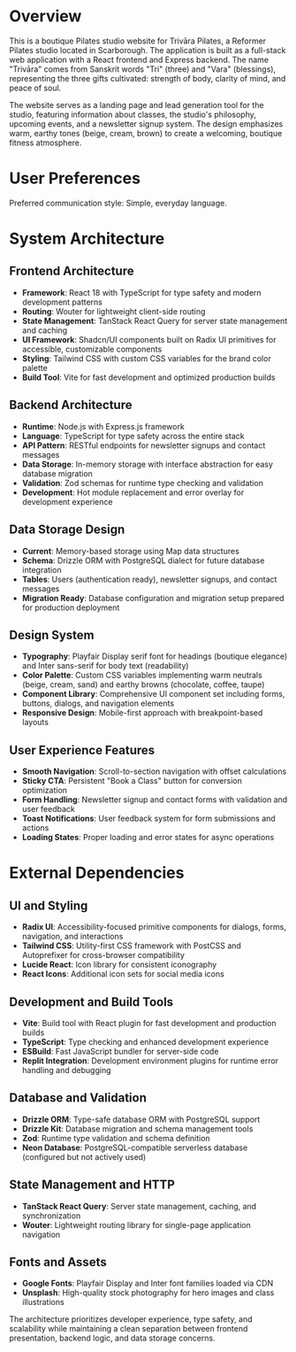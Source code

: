 # Overview

This is a boutique Pilates studio website for Trivāra Pilates, a Reformer Pilates studio located in Scarborough. The application is built as a full-stack web application with a React frontend and Express backend. The name "Trivāra" comes from Sanskrit words "Tri" (three) and "Vara" (blessings), representing the three gifts cultivated: strength of body, clarity of mind, and peace of soul.

The website serves as a landing page and lead generation tool for the studio, featuring information about classes, the studio's philosophy, upcoming events, and a newsletter signup system. The design emphasizes warm, earthy tones (beige, cream, brown) to create a welcoming, boutique fitness atmosphere.

# User Preferences

Preferred communication style: Simple, everyday language.

# System Architecture

## Frontend Architecture
- **Framework**: React 18 with TypeScript for type safety and modern development patterns
- **Routing**: Wouter for lightweight client-side routing
- **State Management**: TanStack React Query for server state management and caching
- **UI Framework**: Shadcn/UI components built on Radix UI primitives for accessible, customizable components
- **Styling**: Tailwind CSS with custom CSS variables for the brand color palette
- **Build Tool**: Vite for fast development and optimized production builds

## Backend Architecture
- **Runtime**: Node.js with Express.js framework
- **Language**: TypeScript for type safety across the entire stack
- **API Pattern**: RESTful endpoints for newsletter signups and contact messages
- **Data Storage**: In-memory storage with interface abstraction for easy database migration
- **Validation**: Zod schemas for runtime type checking and validation
- **Development**: Hot module replacement and error overlay for development experience

## Data Storage Design
- **Current**: Memory-based storage using Map data structures
- **Schema**: Drizzle ORM with PostgreSQL dialect for future database integration
- **Tables**: Users (authentication ready), newsletter signups, and contact messages
- **Migration Ready**: Database configuration and migration setup prepared for production deployment

## Design System
- **Typography**: Playfair Display serif font for headings (boutique elegance) and Inter sans-serif for body text (readability)
- **Color Palette**: Custom CSS variables implementing warm neutrals (beige, cream, sand) and earthy browns (chocolate, coffee, taupe)
- **Component Library**: Comprehensive UI component set including forms, buttons, dialogs, and navigation elements
- **Responsive Design**: Mobile-first approach with breakpoint-based layouts

## User Experience Features
- **Smooth Navigation**: Scroll-to-section navigation with offset calculations
- **Sticky CTA**: Persistent "Book a Class" button for conversion optimization
- **Form Handling**: Newsletter signup and contact forms with validation and user feedback
- **Toast Notifications**: User feedback system for form submissions and actions
- **Loading States**: Proper loading and error states for async operations

# External Dependencies

## UI and Styling
- **Radix UI**: Accessibility-focused primitive components for dialogs, forms, navigation, and interactions
- **Tailwind CSS**: Utility-first CSS framework with PostCSS and Autoprefixer for cross-browser compatibility
- **Lucide React**: Icon library for consistent iconography
- **React Icons**: Additional icon sets for social media icons

## Development and Build Tools
- **Vite**: Build tool with React plugin for fast development and production builds
- **TypeScript**: Type checking and enhanced development experience
- **ESBuild**: Fast JavaScript bundler for server-side code
- **Replit Integration**: Development environment plugins for runtime error handling and debugging

## Database and Validation
- **Drizzle ORM**: Type-safe database ORM with PostgreSQL support
- **Drizzle Kit**: Database migration and schema management tools
- **Zod**: Runtime type validation and schema definition
- **Neon Database**: PostgreSQL-compatible serverless database (configured but not actively used)

## State Management and HTTP
- **TanStack React Query**: Server state management, caching, and synchronization
- **Wouter**: Lightweight routing library for single-page application navigation

## Fonts and Assets
- **Google Fonts**: Playfair Display and Inter font families loaded via CDN
- **Unsplash**: High-quality stock photography for hero images and class illustrations

The architecture prioritizes developer experience, type safety, and scalability while maintaining a clean separation between frontend presentation, backend logic, and data storage concerns.